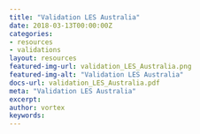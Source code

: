 ```yaml
---
title: "Validation LES Australia"
date: 2018-03-13T00:00:00Z
categories:
- resources
- validations
layout: resources
featured-img-url: validation_LES_Australia.png
featured-img-alt: "Validation LES Australia"
docs-url: validation_LES_Australia.pdf
meta: "Validation LES Australia"
excerpt: 
author: vortex
keywords: 
---
```

<script type="text/javascript" src="//downloads.mailchimp.com/js/signup-forms/popup/embed.js" data-dojo-config="usePlainJson: true, isDebug: false"></script><script type="text/javascript">require(["mojo/signup-forms/Loader"], function(L) { L.start({"baseUrl":"mc.us2.list-manage.com","uuid":"0bf80c7042a06b8b5c7117de7","lid":"6a244b149a"}) })</script>
